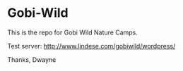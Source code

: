 # Gobi-Wild
This is the repo for Gobi Wild Nature Camps. 

Test server: http://www.lindese.com/gobiwild/wordpress/

Thanks,
Dwayne
